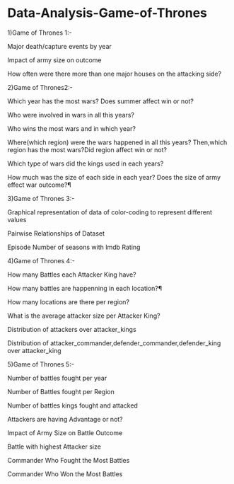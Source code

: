 # Data-Analysis-Game-of-Thrones

1)Game of Thrones 1:-

Major death/capture events by year

Impact of army size on outcome

How often were there more than one major houses on the attacking side?

2)Game of Thrones2:-

Which year has the most wars? Does summer affect win or not?

Who were involved in wars in all this years?

Who wins the most wars and in which year?

Where(which region) were the wars happened in all this years? Then,which region has the most wars?Did region affect win or not?

Which type of wars did the kings used in each years?

How much was the size of each side in each year? Does the size of army effect war outcome?¶

3)Game of Thrones 3:-

Graphical representation of data of color-coding to represent different values

Pairwise Relationships of Dataset

Episode Number of seasons with Imdb Rating

4)Game of Thrones 4:-

How many Battles each Attacker King have?

How many battles are happenning in each location?¶

How many locations are there per region?

What is the average attacker size per Attacker King?

Distribution of attackers over attacker_kings

Distribution of attacker_commander,defender_commander,defender_king over attacker_king

5)Game of Thrones 5:-

Number of battles fought per year

Number of Battles fought per Region

Number of battles kings fought and attacked

Attackers are having Advantage or not?

Impact of Army Size on Battle Outcome

Battle with highest Attacker size

Commander Who Fought the Most Battles

Commander Who Won the Most Battles

